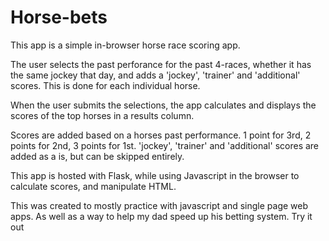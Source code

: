 # Horse-bets

This app is a simple in-browser horse race scoring app.

The user selects the past perforance for the past 4-races, whether it has the same jockey that day, and adds a 'jockey', 'trainer' and 'additional' scores. This is done for each individual horse.

When the user submits the selections, the app calculates and displays the scores of the top horses in a results column. 

Scores are added based on a horses past performance. 1 point for 3rd, 2 points for 2nd, 3 points for 1st.
'jockey', 'trainer' and 'additional' scores are added as a is, but can be skipped entirely.

This app is hosted with Flask, while using Javascript in the browser to calculate scores, and manipulate HTML. 

This was created to mostly practice with javascript and single page web apps. As well as a way to help my dad speed up his betting system. Try it out
